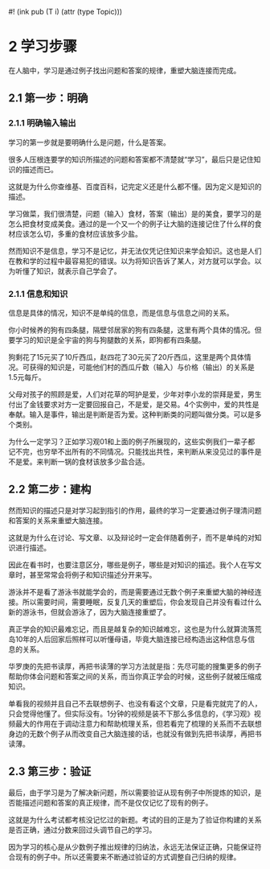 #! (ink pub (T i) (attr (type Topic)))

# 2 学习步骤

在人脑中，学习是通过例子找出问题和答案的规律，重塑大脑连接而完成。

## 2.1 第一步：明确

### 2.1.1 明确输入输出

学习的第一步就是要明确什么是问题，什么是答案。

很多人压根连要学的知识所描述的问题和答案都不清楚就“学习”，最后只是记住知识的描述而已。

这就是为什么你查维基、百度百科，记完定义还是什么都不懂。因为定义是知识的描述。

学习做菜，我们很清楚，问题（输入）食材，答案（输出）是的美食，要学习的是怎么把食材变成美食。通过的是一个又一个的例子让大脑的连接记住了什么样的食材应该怎么切，多重的食材应该放多少盐。

然而知识不是信息，学习不是记忆，并无法仅凭记住知识来学会知识。这也是人们在教和学的过程中最容易犯的错误。以为将知识告诉了某人，对方就可以学会。以为听懂了知识，就表示自己学会了。

### 2.1.1 信息和知识

信息是具体的情况，知识不是单纯的信息，而是信息与信息之间的关系。

你小时候养的狗有四条腿，隔壁邻居家的狗有四条腿，这里有两个具体的情况。但要学习的知识是全宇宙的狗与狗腿数的关系，即狗都有四条腿。

狗剩花了15元买了10斤西瓜，赵四花了30元买了20斤西瓜，这里是两个具体情况。可获得的知识是，可能他们村的西瓜斤数（输入）与价格（输出）的关系是1.5元每斤。

父母对孩子的照顾是爱，人们对花草的呵护是爱，少年对李小龙的崇拜是爱，男生付出了金钱要求对方一定要回报自己，不是爱，是交易。4个实例中，爱的共性是奉献。输入是事件，输出是判断是否为爱。这种判断类的问题叫做分类。可以是多个类别。

为什么一定学习？正如学习观01和上面的例子所展现的，这些实例我们一辈子都记不完，也穷举不出所有的不同情况。只能找出共性，来判断从来没见过的事件是不是爱。来判断一锅的食材该放多少盐合适。

## 2.2 第二步：建构

然而知识的描述只是对学习起到指引的作用，最终的学习一定要通过例子理清问题和答案的关系来重塑大脑连接。

这就是为什么在讨论、写文章、以及辩论时一定会伴随着例子，而不是单纯的对知识进行描述。

因此在看书时，也要注意区分，哪些是例子，哪些是对知识的描述。我个人在写文章时，甚至常常会将例子和知识描述分开来写。

游泳并不是看了游泳书就能学会的，而是需要通过无数个例子来重塑大脑的神经连接。所以需要时间，需要睡眠，反复几天的重塑后，你会发现自己并没有看过什么新的游泳书，但就会游泳了，因为大脑连接重塑了。

真正学会的知识最难忘记，而且是越复杂的知识越难忘，这也是为什么就算流落荒岛10年的人后回家后照样可以听懂母语，毕竟大脑连接已经构造出这种信息与信息的关系。

华罗庚的先把书读厚，再把书读薄的学习方法就是指：先尽可能的搜集更多的例子帮助你体会问题和答案之间的关系，而当你真正学会的时候，这些例子就被压缩成知识。

单看我的视频并且自己不去联想例子、也没有看这个文章，只是看完就完了的人，只会觉得他懂了。但实际没有。1分钟的视频是装不下那么多信息的，《学习观》视频最大的作用在于调动注意力和帮助梳理关系，但若看完了梳理的关系而不去联想身边的无数个例子从而改变自己大脑连接的话，也就没有做到先把书读厚，再把书读薄。

## 2.3 第三步：验证

最后，由于学习是为了解决新问题，所以需要验证从现有例子中所提炼的知识，是否能描述问题和答案的真正规律，而不是仅仅记忆了现有的例子。

这就是为什么考试都考核没记忆过的新题。考试的目的正是为了验证你构建的关系是否正确，通过分数来回过头调节自己的学习。

因为学习的核心是从少数例子推出规律的归纳法，永远无法保证正确，只能保证符合现有的例子中。所以还需要来不断通过验证的方式调整自己归纳的规律。
